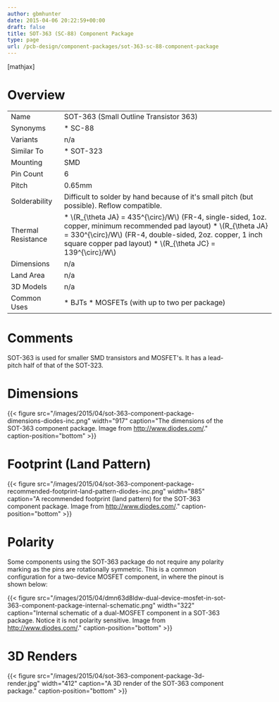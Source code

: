 ```yaml
---
author: gbmhunter
date: 2015-04-06 20:22:59+00:00
draft: false
title: SOT-363 (SC-88) Component Package
type: page
url: /pcb-design/component-packages/sot-363-sc-88-component-package
---
```


[mathjax]

# Overview

<table style="width: 600px;" ><tbody ><tr >
<td >Name
</td>
<td >SOT-363 (Small Outline Transistor 363)
</td></tr><tr >
<td >Synonyms
</td>
<td >  * SC-88
</td></tr><tr >
<td >Variants
</td>
<td >n/a
</td></tr><tr >
<td >Similar To
</td>
<td >  * SOT-323
</td></tr><tr >
<td >Mounting
</td>
<td >SMD
</td></tr><tr >
<td >Pin Count
</td>
<td >6
</td></tr><tr >
<td >Pitch
</td>
<td >0.65mm
</td></tr><tr >
<td >Solderability
</td>
<td >Difficult to solder by hand because of it's small pitch (but possible). Reflow compatible.
</td></tr><tr >
<td >Thermal Resistance
</td>
<td >  * \(R_{\theta JA} = 435^{\circ}/W\) (FR-4, single-sided, 1oz. copper, minimum recommended pad layout)  * \(R_{\theta JA} = 330^{\circ}/W\) (FR-4, double-sided, 2oz. copper, 1 inch square copper pad layout)  * \(R_{\theta JC} = 139^{\circ}/W\)
</td></tr><tr >
<td >Dimensions
</td>
<td >n/a
</td></tr><tr >
<td >Land Area
</td>
<td >n/a
</td></tr><tr >
<td >3D Models
</td>
<td >n/a
</td></tr><tr >
<td >Common Uses
</td>
<td >  * BJTs  * MOSFETs (with up to two per package)
</td></tr></tbody></table>

# Comments

SOT-363 is used for smaller SMD transistors and MOSFET's. It has a lead-pitch half of that of the SOT-323.

# Dimensions

{{< figure src="/images/2015/04/sot-363-component-package-dimensions-diodes-inc.png" width="917" caption="The dimensions of the SOT-363 component package. Image from http://www.diodes.com/." caption-position="bottom" >}}

# Footprint (Land Pattern)

{{< figure src="/images/2015/04/sot-363-component-package-recommended-footprint-land-pattern-diodes-inc.png" width="885" caption="A recommended footprint (land pattern) for the SOT-363 component package. Image from http://www.diodes.com/." caption-position="bottom" >}}

# Polarity

Some components using the SOT-363 package do not require any polarity marking as the pins are rotationally symmetric. This is a common configuration for a two-device MOSFET component, in where the pinout is shown below:

{{< figure src="/images/2015/04/dmn63d8ldw-dual-device-mosfet-in-sot-363-component-package-internal-schematic.png" width="322" caption="Internal schematic of a dual-MOSFET component in a SOT-363 package. Notice it is not polarity sensitive. Image from http://www.diodes.com/." caption-position="bottom" >}}

# 3D Renders

{{< figure src="/images/2015/04/sot-363-component-package-3d-render.jpg" width="412" caption="A 3D render of the SOT-363 component package." caption-position="bottom" >}}
